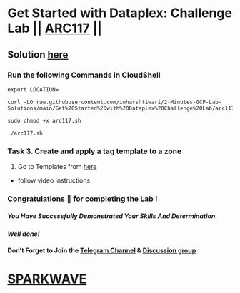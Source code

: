 # Get Started with Dataplex: Challenge Lab || [ARC117](https://www.cloudskillsboost.google/focuses/62710?parent=catalog) ||

## Solution [here](https://youtu.be/NzRcltfHzu0)

### Run the following Commands in CloudShell

```
export LOCATION=
```
```
curl -LO raw.githubusercontent.com/imharshtiwari/2-Minutes-GCP-Lab-Solutions/main/Get%20Started%20with%20Dataplex%20Challenge%20Lab/arc117.sh

sudo chmod +x arc117.sh

./arc117.sh
```

### Task 3. Create and apply a tag template to a zone

1. Go to Templates from [here](https://console.cloud.google.com/dataplex/templates/create)

* follow video instructions

### Congratulations 🎉 for completing the Lab !

##### *You Have Successfully Demonstrated Your Skills And Determination.*

#### *Well done!*

#### Don't Forget to Join the [Telegram Channel](https://t.me/sparkwave.01) & [Discussion group](https://t.me/sparkwave.01chats)

# [SPARKWAVE](https://www.youtube.com/@sparkwave.01)
